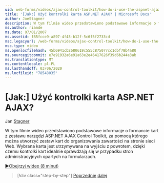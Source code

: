 ```yaml
---
uid: web-forms/videos/ajax-control-toolkit/how-do-i-use-the-aspnet-ajax-tabs-control
title: '[Jak:] Użyć kontrolki karta ASP.NET AJAX? | Microsoft Docs'
author: JoeStagner
description: W tym filmie wideo przedstawiono podstawowe informacje o formancie kart z zestawu narzędzi ASP.NET AJAX Control Toolkit, za pomocą którego można utworzyć zestaw kart do organizowania zawartości...
ms.author: riande
ms.date: 07/01/2007
ms.assetid: f85fcce9-a897-4f43-b12f-5c6f5f2733cd
msc.legacyurl: /web-forms/videos/ajax-control-toolkit/how-do-i-use-the-aspnet-ajax-tabs-control
msc.type: video
ms.openlocfilehash: 45b6941cb2680619c555c875077cc1dbf78b4a80
ms.sourcegitcommit: e7e91932a6e91a63e2e46417626f39d6b244a3ab
ms.translationtype: MT
ms.contentlocale: pl-PL
ms.lasthandoff: 03/06/2020
ms.locfileid: "78548035"
---
```

# <a name="how-do-i-use-the-aspnet-ajax-tabs-control"></a>[Jak:] Użyć kontrolki karta ASP.NET AJAX?

Jan [Stagner](https://github.com/JoeStagner)

W tym filmie wideo przedstawiono podstawowe informacje o formancie kart z zestawu narzędzi ASP.NET AJAX Control Toolkit, za pomocą którego można utworzyć zestaw kart do organizowania zawartości na stronie sieci Web. Wybrana karta jest utrzymywana na wyjściu z powrotem, dzięki czemu kontrolki kart idealnie sprawdzają się w przypadku stron administracyjnych opartych na formularzach.

[&#9654;Obejrzyj wideo (8 minut)](https://channel9.msdn.com/Blogs/ASP-NET-Site-Videos/how-do-i-use-the-aspnet-ajax-tabs-control)

> [!div class="step-by-step"]
> [Poprzednie](how-do-i-use-the-aspnet-ajax-resizablecontrol-extender.md)
> [dalej](how-do-i-use-the-aspnet-ajax-slideshow-extender.md)
